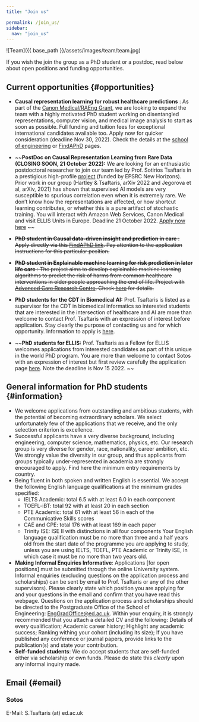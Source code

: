 ```yaml
---
title: "Join us"

permalink: /join_us/
sidebar:
  nav: "join_us"
---
```


![Team]({{ base_path }}/assets/images/team/team.jpg)


If you wish the join the group as a PhD student or a postdoc, read below about open positions and funding opportunities.

## Current opportunities {#opportunities}

* **Causal representation learning for robust healthcare predictions** : As part of the [Canon Medical/RAEng Grant](https://vios.science/projects/raeng), we are looking to expand the team with a highly motivated PhD student working on disentangled representations, computer vision, and medical image analysis to start as soon as possible. Full funding and tuition fees for exceptional international candidates available too. Apply now for quicker consideration (deadline Nov 30, 2022). Check the details at the [school of engineering](https://www.eng.ed.ac.uk/studying/postgraduate/research/phd/causal-representation-learning-robust-healthcare-predictions) or [FindAPhD](https://www.findaphd.com/phds/project/causal-representation-learning-for-robust-healthcare-predictions/?p138796) pages.

* ~~**PostDoc on Causal Representation Learning from Rare Data (CLOSING SOON, 21 October 2022):** We are looking for an enthusiastic postdoctoral researcher to join our team led by Prof. Sotirios Tsaftaris in a prestigious high-profile [project](https://gow.epsrc.ukri.org/NGBOViewGrant.aspx?GrantRef=EP/X017680/1) (funded by EPSRC New Horizons). Prior work in our group (Hartley & Tsaftaris, arXiv 2022 and Jegorova et al, arXiv, 2021) has shown that supervised AI models are very susceptible to spurious correlation even when it is extremely rare. We don’t know how the representations are affected, or how shortcut learning contributes, or whether this is a pure artifact of stochastic training. You will interact with Amazon Web Services, Canon Medical and visit ELLIS Units in Europe. Deadline 21 October 2022. [Apply now here](https://elxw.fa.em3.oraclecloud.com/hcmUI/CandidateExperience/en/sites/CX_1001/job/5238) ~~

* ~~**PhD student in Causal data-driven insight and prediction in care** : Apply directly via this [FindAPhD link](https://www.findaphd.com/phds/project/causal-data-driven-insight-and-prediction-in-care/?p131870). Pay attention to the application instructions for this particular position.~~

* ~~**PhD student in Explainable machine learning for risk prediction in later life care** : The project aims to develop explainable machine learning algorithms to predict the risk of harms from common healthcare interventions in older people approaching the end of life. Project with [Advanced Care Research Centre](https://www.ed.ac.uk/usher/advanced-care-research-centre). Check [here](https://www.findaphd.com/phds/project/explainable-machine-learning-for-risk-prediction-in-later-life-care/?p135446) for details.~~

* **PhD students for the CDT in Biomedical AI:** Prof. Tsaftaris is listed as a supervisor for the CDT in biomedical informatics so interested students that are interested in the intersection of healthcare and AI are more than welcome to contact Prof. Tsaftaris with an expression of interest before application. Stay clearly the purpose of contacting us and for which opportunity. Information to apply is [here](https://web.inf.ed.ac.uk/cdt/biomedical-ai/apply). 

* ~~**PhD students for ELLIS:** Prof. Tsaftaris as a Fellow for ELLIS welcomes applications from interested candidates as part of this unique in the world PhD program. You are more than welcome to contact Sotos with an expression of interest but first review carefully the application page [here](https://ellis.eu/news/ellis-phd-program-call-for-applications-2022). Note the deadline is Nov 15 2022. ~~

  
## General information for PhD students {#information}
* We welcome applications from outstanding and ambitious students, with the potential of becoming extraordinary scholars. We select unfortunately few of the applications that we receive, and the only selection criterion is excellence.
* Successful applicants have a very diverse background, including engineering, computer science, mathematics, physics, etc. Our research group is very diverse for gender, race, nationality, career ambition, etc. We strongly value the diversity in our group, and thus applicants from groups typically under-represented in academia are strongly encouraged to apply. Find here the minimum entry requirements by country.
* Being fluent in both spoken and written English is essential. We accept the following English language qualifications at the minimum grades specified:
    * IELTS Academic: total 6.5 with at least 6.0 in each component
    * TOEFL-iBT: total 92 with at least 20 in each section
    * PTE Academic: total 61 with at least 56 in each of the Communicative Skills scores
    * CAE and CPE: total 176 with at least 169 in each paper
    * Trinity ISE: ISE II with distinctions in all four components
Your English language qualification must be no more than three and a half years old from the start date of the programme you are applying to study, unless you are using IELTS, TOEFL, PTE Academic or Trinity ISE, in which case it must be no more than two years old.
* **Making Informal Enquiries Informative**: Applications [for open positions] must be submitted through the online University system. Informal enquiries (excluding questions on the application process and scholarships) can be sent by email to Prof. Tsaftaris or any of the other supervisors). Please clearly state which position you are applying for and your questions in the email and confirm that you have read this webpage. Questions on the application process and scholarships should be directed to the Postgraduate Office of the School of Engineering: EngGradOffice@ed.ac.uk. Within your enquiry, it is strongly recommended that you attach a detailed CV and the following: Details of every qualification; Academic career history; Highlight any academic success; Ranking withing your cohort (including its size); If you have published any conference or journal papers, provide links to the publication(s) and state your contribution.
* **Self-funded students**: We do accept students that are self-funded either via scholarship or own funds. Please do state this _clearly_ upon any informal inquiry made. 

## Email {#email}
### Sotos

E-Mail: S.Tsaftaris (at) ed.ac.uk  
